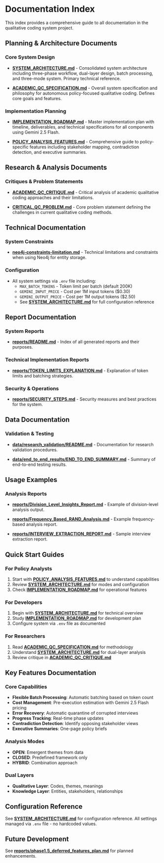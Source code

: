 # Documentation Index

This index provides a comprehensive guide to all documentation in the qualitative coding system project.

## Planning & Architecture Documents

### Core System Design
- **[SYSTEM_ARCHITECTURE.md](../SYSTEM_ARCHITECTURE.md)** - Consolidated system architecture including three-phase workflow, dual-layer design, batch processing, and three-mode system. Primary technical reference.

- **[ACADEMIC_QC_SPECIFICATION.md](../ACADEMIC_QC_SPECIFICATION.md)** - Overall system specification and philosophy for autonomous policy-focused qualitative coding. Defines core goals and features.

### Implementation Planning
- **[IMPLEMENTATION_ROADMAP.md](../IMPLEMENTATION_ROADMAP.md)** - Master implementation plan with timeline, deliverables, and technical specifications for all components using Gemini 2.5 Flash.

- **[POLICY_ANALYSIS_FEATURES.md](../POLICY_ANALYSIS_FEATURES.md)** - Comprehensive guide to policy-specific features including stakeholder mapping, contradiction detection, and executive summaries.

## Research & Analysis Documents

### Critiques & Problem Statements
- **[ACADEMIC_QC_CRITIQUE.md](../ACADEMIC_QC_CRITIQUE.md)** - Critical analysis of academic qualitative coding approaches and their limitations.

- **[CRITICAL_QC_PROBLEM.md](../CRITICAL_QC_PROBLEM.md)** - Core problem statement defining the challenges in current qualitative coding methods.

## Technical Documentation

### System Constraints
- **[neo4j-constraints-limitation.md](neo4j-constraints-limitation.md)** - Technical limitations and constraints when using Neo4j for entity storage.

### Configuration
- All system settings via `.env` file including:
  - `MAX_BATCH_TOKENS` - Token limit per batch (default 200K)
  - `GEMINI_INPUT_PRICE` - Cost per 1M input tokens ($0.30)
  - `GEMINI_OUTPUT_PRICE` - Cost per 1M output tokens ($2.50)
  - See **[SYSTEM_ARCHITECTURE.md](../SYSTEM_ARCHITECTURE.md)** for full configuration reference

## Report Documentation

### System Reports
- **[reports/README.md](../reports/README.md)** - Index of all generated reports and their purposes.

### Technical Implementation Reports
- **[reports/TOKEN_LIMITS_EXPLANATION.md](../reports/TOKEN_LIMITS_EXPLANATION.md)** - Explanation of token limits and batching strategies.

### Security & Operations
- **[reports/SECURITY_STEPS.md](../reports/SECURITY_STEPS.md)** - Security measures and best practices for the system.

## Data Documentation

### Validation & Testing
- **[data/research_validation/README.md](../data/research_validation/README.md)** - Documentation for research validation procedures.

- **[data/end_to_end_results/END_TO_END_SUMMARY.md](../data/end_to_end_results/END_TO_END_SUMMARY.md)** - Summary of end-to-end testing results.

## Usage Examples

### Analysis Reports
- **[reports/Division_Level_Insights_Report.md](../reports/Division_Level_Insights_Report.md)** - Example of division-level analysis output.

- **[reports/Frequency_Based_RAND_Analysis.md](../reports/Frequency_Based_RAND_Analysis.md)** - Example frequency-based analysis report.

- **[reports/INTERVIEW_EXTRACTION_REPORT.md](../reports/INTERVIEW_EXTRACTION_REPORT.md)** - Sample interview extraction report.

## Quick Start Guides

### For Policy Analysts
1. Start with **[POLICY_ANALYSIS_FEATURES.md](../POLICY_ANALYSIS_FEATURES.md)** to understand capabilities
2. Review **[SYSTEM_ARCHITECTURE.md](../SYSTEM_ARCHITECTURE.md)** for modes and configuration
3. Check **[IMPLEMENTATION_ROADMAP.md](../IMPLEMENTATION_ROADMAP.md)** for operational features

### For Developers
1. Begin with **[SYSTEM_ARCHITECTURE.md](../SYSTEM_ARCHITECTURE.md)** for technical overview
2. Study **[IMPLEMENTATION_ROADMAP.md](../IMPLEMENTATION_ROADMAP.md)** for development plan
3. Configure system via `.env` file as documented

### For Researchers
1. Read **[ACADEMIC_QC_SPECIFICATION.md](../ACADEMIC_QC_SPECIFICATION.md)** for methodology
2. Understand **[SYSTEM_ARCHITECTURE.md](../SYSTEM_ARCHITECTURE.md)** for dual-layer analysis
3. Review critique in **[ACADEMIC_QC_CRITIQUE.md](../ACADEMIC_QC_CRITIQUE.md)**

## Key Features Documentation

### Core Capabilities
- **Flexible Batch Processing**: Automatic batching based on token count
- **Cost Management**: Pre-execution estimation with Gemini 2.5 Flash pricing
- **Error Recovery**: Automatic quarantine of corrupted interviews
- **Progress Tracking**: Real-time phase updates
- **Contradiction Detection**: Identify opposing stakeholder views
- **Executive Summaries**: One-page policy briefs

### Analysis Modes
- **OPEN**: Emergent themes from data
- **CLOSED**: Predefined framework only
- **HYBRID**: Combination approach

### Dual Layers
- **Qualitative Layer**: Codes, themes, meanings
- **Knowledge Layer**: Entities, stakeholders, relationships

## Configuration Reference

See **[SYSTEM_ARCHITECTURE.md](../SYSTEM_ARCHITECTURE.md)** for configuration reference.
All settings managed via `.env` file - no hardcoded values.

## Future Development

See **[reports/phase1.5_deferred_features_plan.md](../reports/phase1.5_deferred_features_plan.md)** for planned enhancements.
